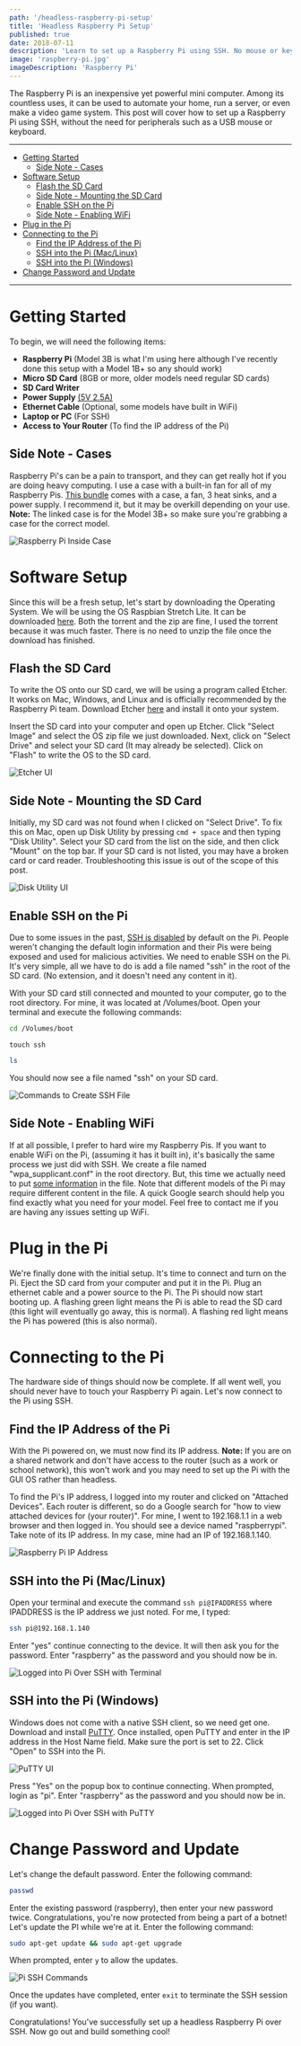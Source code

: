 ```yaml
---
path: '/headless-raspberry-pi-setup'
title: 'Headless Raspberry Pi Setup'
published: true
date: 2018-07-11
description: 'Learn to set up a Raspberry Pi using SSH. No mouse or keyboard required!'
image: 'raspberry-pi.jpg'
imageDescription: 'Raspberry Pi'
---
```


[//]: # 'Raspberry Pi'

The Raspberry Pi is an inexpensive yet powerful mini computer. Among its countless uses, it can be used to automate your home, run a server, or even make a video game system. This post will cover how to set up a Raspberry Pi using SSH, without the need for peripherals such as a USB mouse or keyboard.

---

<!-- TOC -->

- [Getting Started](#getting-started)
  - [Side Note - Cases](#side-note---cases)
- [Software Setup](#software-setup)
  - [Flash the SD Card](#flash-the-sd-card)
  - [Side Note - Mounting the SD Card](#side-note---mounting-the-sd-card)
  - [Enable SSH on the Pi](#enable-ssh-on-the-pi)
  - [Side Note - Enabling WiFi](#side-note---enabling-wifi)
- [Plug in the Pi](#plug-in-the-pi)
- [Connecting to the Pi](#connecting-to-the-pi)
  - [Find the IP Address of the Pi](#find-the-ip-address-of-the-pi)
  - [SSH into the Pi (Mac/Linux)](#ssh-into-the-pi-maclinux)
  - [SSH into the Pi (Windows)](#ssh-into-the-pi-windows)
- [Change Password and Update](#change-password-and-update)

<!-- /TOC -->

---

# Getting Started

To begin, we will need the following items:

- **Raspberry Pi** (Model 3B is what I'm using here although I've recently done this setup with a Model 1B+ so any should work)
- **Micro SD Card** (8GB or more, older models need regular SD cards)
- **SD Card Writer**
- **Power Supply** [(5V 2.5A)](https://www.raspberrypi.org/documentation/hardware/raspberrypi/power/README.md)
- **Ethernet Cable** (Optional, some models have built in WiFi)
- **Laptop or PC** (For SSH)
- **Access to Your Router** (To find the IP address of the Pi)

## Side Note - Cases

Raspberry Pi's can be a pain to transport, and they can get really hot if you are doing heavy computing. I use a case with a built-in fan for all of my Raspberry Pis. [This bundle](https://www.amazon.com/dp/B07CB7P1RD) comes with a case, a fan, 3 heat sinks, and a power supply. I recommend it, but it may be overkill depending on your use. **Note:** The linked case is for the Model 3B+ so make sure you're grabbing a case for the correct model.

![Raspberry Pi Inside Case](raspberry-pi-case.jpg)

# Software Setup

Since this will be a fresh setup, let's start by downloading the Operating System. We will be using the OS Raspbian Stretch Lite. It can be downloaded [here](https://www.raspberrypi.org/downloads/raspbian/). Both the torrent and the zip are fine, I used the torrent because it was much faster. There is no need to unzip the file once the download has finished.

## Flash the SD Card

To write the OS onto our SD card, we will be using a program called Etcher. It works on Mac, Windows, and Linux and is officially recommended by the Raspberry Pi team. Download Etcher [here](https://etcher.io/) and install it onto your system.

Insert the SD card into your computer and open up Etcher. Click "Select Image" and select the OS zip file we just downloaded. Next, click on "Select Drive" and select your SD card (It may already be selected). Click on "Flash" to write the OS to the SD card.

![Etcher UI](etcher.png)

## Side Note - Mounting the SD Card

Initially, my SD card was not found when I clicked on "Select Drive". To fix this on Mac, open up Disk Utility by pressing `cmd + space` and then typing "Disk Utility". Select your SD card from the list on the side, and then click "Mount" on the top bar. If your SD card is not listed, you may have a broken card or card reader. Troubleshooting this issue is out of the scope of this post.

![Disk Utility UI](disk-utility.png)

## Enable SSH on the Pi

Due to some issues in the past, [SSH is disabled](https://www.raspberrypi.org/blog/a-security-update-for-raspbian-pixel) by default on the Pi. People weren't changing the default login information and their Pis were being exposed and used for malicious activities. We need to enable SSH on the Pi. It's very simple, all we have to do is add a file named "ssh" in the root of the SD card. (No extension, and it doesn't need any content in it).

With your SD card still connected and mounted to your computer, go to the root directory. For mine, it was located at /Volumes/boot. Open your terminal and execute the following commands:

```bash
cd /Volumes/boot
```

```
touch ssh
```

```bash
ls
```

You should now see a file named "ssh" on your SD card.

![Commands to Create SSH File](create-ssh-file.png)

## Side Note - Enabling WiFi

If at all possible, I prefer to hard wire my Raspberry Pis. If you want to enable WiFi on the Pi, (assuming it has it built in), it's basically the same process we just did with SSH. We create a file named "wpa_supplicant.conf" in the root directory. But, this time we actually need to put [some information](https://raspberrypi.stackexchange.com/questions/10251/prepare-sd-card-for-wifi-on-headless-pi) in the file. Note that different models of the Pi may require different content in the file. A quick Google search should help you find exactly what you need for your model. Feel free to contact me if you are having any issues setting up WiFi.

# Plug in the Pi

We're finally done with the initial setup. It's time to connect and turn on the Pi. Eject the SD card from your computer and put it in the Pi. Plug an ethernet cable and a power source to the Pi. The Pi should now start booting up. A flashing green light means the Pi is able to read the SD card (this light will eventually go away, this is normal). A flashing red light means the Pi has powered (this is also normal).

# Connecting to the Pi

The hardware side of things should now be complete. If all went well, you should never have to touch your Raspberry Pi again. Let's now connect to the Pi using SSH.

## Find the IP Address of the Pi

With the Pi powered on, we must now find its IP address. **Note:** If you are on a shared network and don't have access to the router (such as a work or school network), this won't work and you may need to set up the Pi with the GUI OS rather than headless.

To find the Pi's IP address, I logged into my router and clicked on "Attached Devices". Each router is different, so do a Google search for "how to view attached devices for (your router)". For mine, I went to 192.168.1.1 in a web browser and then logged in. You should see a device named "raspberrypi". Take note of its IP address. In my case, mine had an IP of 192.168.1.140.

![Raspberry Pi IP Address](raspberry-pi-ip.png)

## SSH into the Pi (Mac/Linux)

Open your terminal and execute the command `ssh pi@IPADDRESS` where IPADDRESS is the IP address we just noted. For me, I typed:

```bash
ssh pi@192.168.1.140
```

Enter "yes" continue connecting to the device. It will then ask you for the password. Enter "raspberry" as the password and you should now be in.

![Logged into Pi Over SSH with Terminal](terminal-logged-in.png)

## SSH into the Pi (Windows)

Windows does not come with a native SSH client, so we need get one. Download and install [PuTTY](https://www.putty.org/). Once installed, open PuTTY and enter in the IP address in the Host Name field. Make sure the port is set to 22. Click "Open" to SSH into the Pi.

![PuTTY UI](putty-ui.png)

Press "Yes" on the popup box to continue connecting. When prompted, login as "pi". Enter "raspberry" as the password and you should now be in.

![Logged into Pi Over SSH with PuTTY](putty-logged-in.png)

# Change Password and Update

Let's change the default password. Enter the following command:

```bash
passwd
```

Enter the existing password (raspberry), then enter your new password twice. Congratulations, you're now protected from being a part of a botnet! Let's update the PI while we're at it. Enter the following command:

```bash
sudo apt-get update && sudo apt-get upgrade
```

When prompted, enter `y` to allow the updates.

![Pi SSH Commands](pi-ssh-commands.png)

Once the updates have completed, enter `exit` to terminate the SSH session (if you want).

Congratulations! You've successfully set up a headless Raspberry Pi over SSH. Now go out and build something cool!
